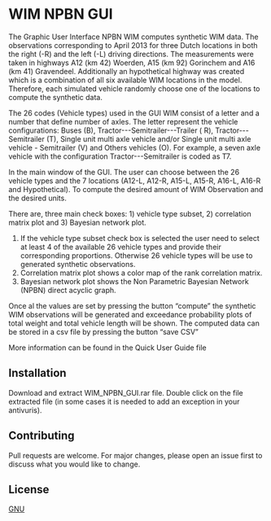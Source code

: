# WIM NPBN GUI

The Graphic User Interface NPBN WIM computes synthetic WIM data. The observations corresponding to April 2013 for three Dutch locations in both the right (-R) and the left (-L) driving directions. The measurements were taken in highways A12 (km 42) Woerden, A15 (km 92) Gorinchem and A16 (km 41) Gravendeel. Additionally an hypothetical highway was created which is a combination of all six available WIM locations in the model. Therefore, each simulated vehicle randomly choose one of the locations to compute the synthetic data.

The 26 codes (Vehicle types) used in the GUI WIM consist of a letter and a number that define number of axles. The letter represent the vehicle configurations: Buses (B), Tractor---Semitrailer---Trailer ( R), Tractor---Semitrailer (T), Single unit multi axle vehicle and/or Single unit multi axle vehicle - Semitrailer (V) and Others vehicles (O). For example, a seven axle vehicle with the configuration Tractor---Semitrailer is coded as T7.

In the main window of the GUI. The user can choose between the 26 vehicle types and the 7 locations (A12-L, A12-R, A15-L, A15-R, A16-L, A16-R and Hypothetical). To compute the desired amount of WIM Observation and the desired units. 

There are, three main check boxes: 1) vehicle type subset, 2) correlation matrix plot and 3) Bayesian network plot.

1. If the vehicle type subset check box is selected the user need to select at least 4 of the available 26 vehicle types and provide their corresponding proportions. Otherwise 26 vehicle types will be use to generated synthetic observations.
2. Correlation matrix plot shows a color map of the rank correlation matrix. 
3. Bayesian network plot shows the Non Parametric Bayesian Network (NPBN) direct acyclic graph.

Once al the values are set by pressing the button “compute” the synthetic WIM observations will be generated and exceedance probability plots of total weight and total vehicle length will be shown.  The computed data can be stored in a csv file by pressing the button “save CSV” 

More information can be found in the Quick User Guide file 

## Installation
Download and extract WIM_NPBN_GUI.rar file. Double click on the file extracted file (in some cases it is needed to add an exception in your antivuris). 


## Contributing
Pull requests are welcome. For major changes, please open an issue first to discuss what you would like to change.

## License
[GNU](https://choosealicense.com/licenses/gpl-3.0/)